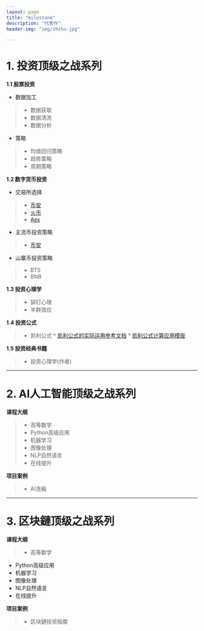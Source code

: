 ```yaml
---
layout: page
title: "milestone"
description: "代表作"
header-img: "img/zhihu.jpg"

---
```


# 1. 投资顶级之战系列 #

**1.1 股票投资**



- 数据加工 
> * 数据获取
> * 数据清洗
> * 数据分析



- 策略
> * 均值回归策略
> * 趋势策略
> * 周期策略



**1.2 数字货币投资**

- 交易所选择
>*  [币安](http://)
> * [火币](http://)
> * [Aex](http://www.aex88.com "Aex")



- 主流币投资策略
> *  [币安](http://)

- 山寨币投资策略
> * BTS
> * BNB 


**1.3  投资心理学**
> * 铆钉心理
> * 羊群效应

**1.4  投资公式**
> * 凯利公式
	* [凯利公式的实际运用参考文档][凯利公式的实际运用]
	* [凯利公式计算应用模版][凯利公式计算模版]
	 
**1.5 投资经典书籍**
> * 投资心理学(作者)
 
---
# 2.  AI人工智能顶级之战系列 #
**课程大纲**
> *  高等数学
> * Python高级应用
> * 机器学习
> * 图像处理
> * NLP自然语言
> * 在线提升

**项目案例**
> * AI洗稿

----
# 3.  区块鏈顶级之战系列 #
**课程大纲**
> * 高等数学
- Python高级应用
- 机器学习
- 图像处理
- NLP自然语言
- 在线提升

**项目案例**
> * 区块鏈投资指南

 
[凯利公式的实际运用]: https://siweiwo.top/resource/investmentformual/kaili/凯利公式的实际运用.pdf
[凯利公式计算模版]: https://siweiwo.top/resource/investmentformual/kaili/凯利公式计算模版.xlsx

[//]: #注释：样式为了解决超链接问题，也可以markdown语法标签使用或则修改clean-blog.css里a:link\a:visited\a:hover对应的标签



